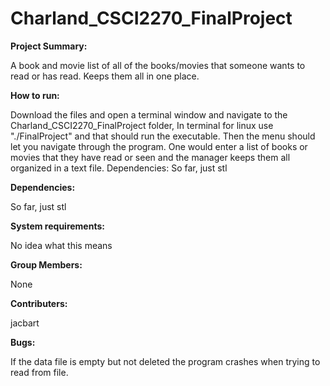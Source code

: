 # Charland_CSCI2270_FinalProject
**Project Summary:**

A book and movie list of all of the books/movies that someone wants to read or has read. Keeps them all in one place.

**How to run:**

Download the files and open a terminal window and navigate to the Charland_CSCI2270_FinalProject folder, In terminal for linux use "./FinalProject" and that should run the executable. Then the menu should let you navigate through the program. One would enter a list of books or movies that they have read or seen and the manager keeps them all organized in a text file. Dependencies: So far, just stl

**Dependencies:**

So far, just stl

**System requirements:**

No idea what this means

**Group Members:**

None

**Contributers:**

jacbart

**Bugs:**

If the data file is empty but not deleted the program crashes when trying to read from file.

